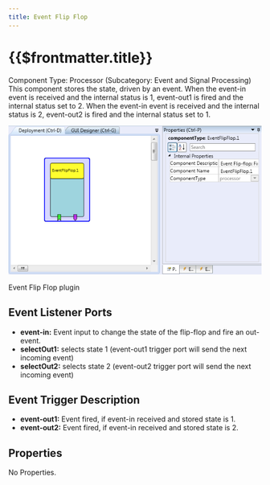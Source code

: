 ```yaml
---
title: Event Flip Flop
---
```


# {{$frontmatter.title}}

Component Type: Processor (Subcategory: Event and Signal Processing) This component stores the state, driven by an event. When the event-in event is received and the internal status is 1, event-out1 is fired and the internal status set to 2. When the event-in event is received and the internal status is 2, event-out2 is fired and the internal status set to 1.

![Screenshot: Event Flip Flop plugin](./img/eventflipflop.png "Screenshot: Event Flip Flop plugin")

Event Flip Flop plugin

## Event Listener Ports

*   **event-in:** Event input to change the state of the flip-flop and fire an out-event.
*   **selectOut1:** selects state 1 (event-out1 trigger port will send the next incoming event)
*   **selectOut2:** selects state 2 (event-out2 trigger port will send the next incoming event)

## Event Trigger Description

*   **event-out1:** Event fired, if event-in received and stored state is 1.
*   **event-out2:** Event fired, if event-in received and stored state is 2.

## Properties

No Properties.